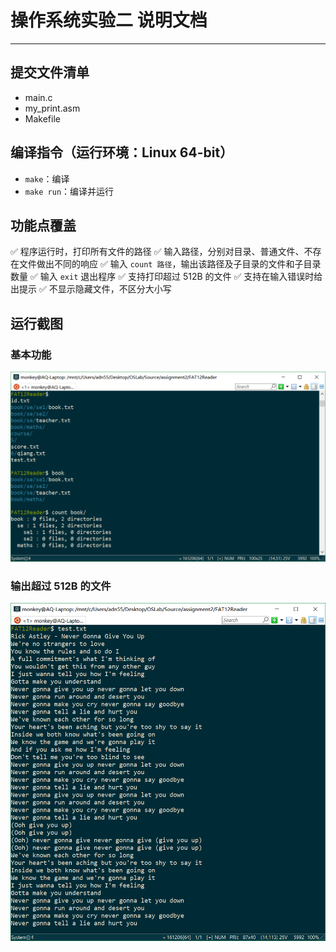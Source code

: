 # 操作系统实验二 说明文档
---
## 提交文件清单
- main.c
- my_print.asm
- Makefile

## 编译指令（运行环境：Linux 64-bit）
- `make`：编译
- `make run`：编译并运行

## 功能点覆盖
✅ 程序运行时，打印所有文件的路径
✅ 输入路径，分别对目录、普通文件、不存在文件做出不同的响应
✅ 输入 `count 路径`，输出该路径及子目录的文件和子目录数量
✅ 输入 `exit` 退出程序
✅ 支持打印超过 512B 的文件
✅ 支持在输入错误时给出提示
✅ 不显示隐藏文件，不区分大小写

## 运行截图
### 基本功能
![](1.png)

### 输出超过 512B 的文件
![](2.png)